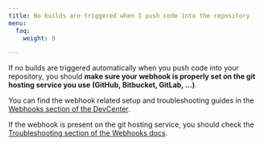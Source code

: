 ```yaml
---
title: No builds are triggered when I push code into the repository
menu:
  faq:
    weight: 9

---
```

If no builds are triggered automatically when you push code into your repository,
you should __make sure your webhook is properly set on the git hosting
service you use (GitHub, Bitbucket, GitLab, ...)__.

You can find the webhook related setup and troubleshooting guides
in the [Webhooks section of the DevCenter](/webhooks/).

If the webhook is present on the git hosting service, you should
check the [Troubleshooting section of the Webhooks docs](/webhooks/troubleshooting).